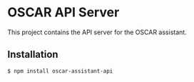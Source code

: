 # OSCAR API Server

This project contains the API server for the OSCAR assistant.

## Installation

```
$ npm install oscar-assistant-api
```
